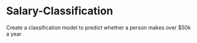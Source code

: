 # Salary-Classification
Create a classification model to predict whether a person makes over $50k a year
